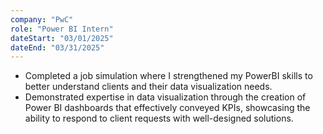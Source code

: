 ```yaml
---
company: "PwC"
role: "Power BI Intern"
dateStart: "03/01/2025"
dateEnd: "03/31/2025"
---
```


-   Completed a job simulation where I strengthened my PowerBI skills to better understand clients and their data visualization needs.
-   Demonstrated expertise in data visualization through the creation of Power BI dashboards that effectively conveyed KPIs, showcasing the ability to respond to client requests with well-designed solutions.
